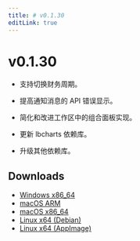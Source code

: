 ```yaml
---
title: # v0.1.30
editLink: true
---
```


# v0.1.30

- 支持切换财务周期。



- 提高通知消息的 API 错误显示。
- 简化和改进工作区中的组合面板实现。



- 更新 lbcharts 依赖库。
- 升级其他依赖库。

## Downloads

- [Windows x86_64](https://assets.lbkrs.com/github/release/longbridge-desktop/stable/longbridge-v0.1.30-windows-x86_64.zip)
- [macOS ARM](https://assets.lbkrs.com/github/release/longbridge-desktop/stable/longbridge-v0.1.30-macos-aarch64.dmg)
- [macOS x86_64](https://assets.lbkrs.com/github/release/longbridge-desktop/stable/longbridge-v0.1.30-macos-x86_64.dmg)
- [Linux x64 (Debian)](https://assets.lbkrs.com/github/release/longbridge-desktop/stable/longbridge-v0.1.30-linux-x86_64.deb)
- [Linux x64 (AppImage)](https://assets.lbkrs.com/github/release/longbridge-desktop/stable/longbridge-v0.1.30-linux-x86_64.AppImage)
